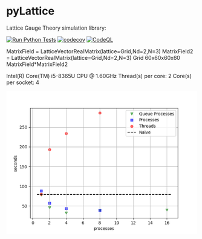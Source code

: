 # pyLattice
Lattice Gauge Theory simulation library: 

[![Run Python Tests](https://github.com/pretidav/pyLattice/actions/workflows/testonbuild.yml/badge.svg)](https://github.com/pretidav/pyLattice/actions/workflows/testonbuild.yml)
[![codecov](https://codecov.io/gh/pretidav/pyLattice/branch/parallel/graph/badge.svg?token=KWS8S8BH3T)](https://codecov.io/gh/pretidav/pyLattice)
[![CodeQL](https://github.com/pretidav/pyLattice/actions/workflows/codeql-analysis.yml/badge.svg)](https://github.com/pretidav/pyLattice/actions/workflows/codeql-analysis.yml)

MatrixField = LatticeVectorRealMatrix(lattice=Grid,Nd=2,N=3)
MatrixField2 = LatticeVectorRealMatrix(lattice=Grid,Nd=2,N=3)
Grid 60x60x60x60
MatrixField*MatrixField2

Intel(R) Core(TM) i5-8365U CPU @ 1.60GHz
Thread(s) per core:  2
Core(s) per socket:  4

![alt text](https://github.com/pretidav/pyLattice/raw/parallel/fig/perf.png)